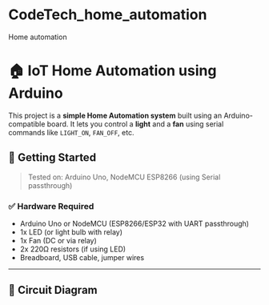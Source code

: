 # CodeTech_home_automation
Home automation
# 🏠 IoT Home Automation using Arduino

This project is a **simple Home Automation system** built using an Arduino-compatible board. It lets you control a **light** and a **fan** using serial commands like `LIGHT_ON`, `FAN_OFF`, etc.

## 🚀 Getting Started

> Tested on: Arduino Uno, NodeMCU ESP8266 (using Serial passthrough)

### ✅ Hardware Required

- Arduino Uno or NodeMCU (ESP8266/ESP32 with UART passthrough)
- 1x LED (or light bulb with relay)
- 1x Fan (DC or via relay)
- 2x 220Ω resistors (if using LED)
- Breadboard, USB cable, jumper wires

---

## 🔌 Circuit Diagram

